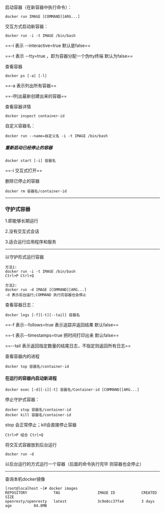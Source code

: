 启动容器（在新容器中执行命令）：

```shell
docker run IMAGE [COMMAND][ARG...]
```



交互方式启动新容器：

```shell
docker run -i -t IMAGE /bin/bash
```

==-i 表示 --interactive=true  默认是false==

==-t  表示 --tty=true ，即为容器分配一个伪tty终端  默认为false==



查看容器

```shell
docker ps [-a] [-l]
```

==-a 表示列出所有容器==

==-l列出最新创建出来的容器==



查看容器详情

```shell
docker inspect container-id
```



自定义容器名：

```shell
docker run --name=自定义名 -i -t IMAGE /bin/bash
```



##### 重新启动已经停止的容器

```shell
docker start [-i] 容器名
```

==-i 交互式打开==



删除已停止的容器

```shell
docker rm 容器名/container-id
```



---

### 守护式容器

1.即能够长期运行

2.没有交互式会话

3.适合运行应用程序和服务

---

以守护形式运行容器

```shell
方法1:
docker run -i -t IMAGE /bin/bash
Ctrl+P Ctrl+Q

方法2:
docker run -d IMAGE [COMMAND][ARG...]
-d 表示后台运行;COMMAND 执行完容器也会停止
```



查看容器日志：

```shell
docker logs [-f][-t][--tail] 容器名
```

==-f 表示--follows=true 表示追踪并返回结果  默认false==

==-t 表示--timestamps=true 把时间打印出来  默认false==

==--tail 表示返回指定数量的结尾日志，不指定则返回所有日志== 



查看容器内的进程

```shell
docker top 容器名/container-id
```



#### 在运行的容器内启动新进程

```shell
docker exec [-d][-i][-t] 容器名/Container-id [COMMAND][ARG...]
```



停止守护式容器：

```shell
docker stop 容器名/container-id
docker kill 容器名/container-id
```

stop 会正常停止；kill会直接停止容器



```shell
Ctrl+P 组合 Ctrl+Q
```

将交互式容器放到后台运行



```shell
docker run -d
```

以后台运行的方式运行一个容器（后面的命令执行完毕 则容器也会停止）





---

查询本机docker镜像

```shell
[root@localhost ~]# docker images
REPOSITORY            TAG                 IMAGE ID            CREATED             SIZE
openresty/openresty   latest              3c9e8cc37fa4        3 days ago          84.8MB
```


